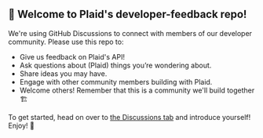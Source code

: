 ## 👋 Welcome to Plaid's developer-feedback repo!

We're using GitHub Discussions to connect with members of our developer community. Please use this repo to:

  * Give us feedback on Plaid's API! 
  * Ask questions about (Plaid) things you’re wondering about.
  * Share ideas you may have.
  * Engage with other community members building with Plaid.
  * Welcome others! Remember that this is a community we'll build together 🏗

 To get started, head on over to [the Discussions tab](https://github.com/plaid/developer-feedback/discussions) and introduce yourself! Enjoy! 🙂


